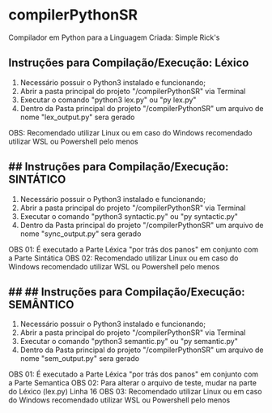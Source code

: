 # compilerPythonSR

Compilador em Python para a Linguagem Criada: Simple Rick's

## Instruções para Compilação/Execução: Léxico

1. Necessário possuir o Python3 instalado e funcionando;
2. Abrir a pasta principal do projeto "/compilerPythonSR" via Terminal
3. Executar o comando "python3 lex.py" ou "py lex.py"
4. Dentro da Pasta principal do projeto "/compilerPythonSR" um arquivo de nome "lex_output.py" sera gerado

OBS: Recomendado utilizar Linux ou em caso do Windows recomendado utilizar WSL ou Powershell pelo menos

## ## Instruções para Compilação/Execução: SINTÁTICO

1. Necessário possuir o Python3 instalado e funcionando;
2. Abrir a pasta principal do projeto "/compilerPythonSR" via Terminal
3. Executar o comando "python3 syntactic.py" ou "py syntactic.py"
4. Dentro da Pasta principal do projeto "/compilerPythonSR" um arquivo de nome "sync_output.py" sera gerado

OBS 01: É executado a Parte Léxica "por trás dos panos" em conjunto com a Parte Sintática
OBS 02: Recomendado utilizar Linux ou em caso do Windows recomendado utilizar WSL ou Powershell pelo menos

## ## ## Instruções para Compilação/Execução: SEMÂNTICO

1. Necessário possuir o Python3 instalado e funcionando;
2. Abrir a pasta principal do projeto "/compilerPythonSR" via Terminal
3. Executar o comando "python3 semantic.py" ou "py semantic.py"
4. Dentro da Pasta principal do projeto "/compilerPythonSR" um arquivo de nome "sem_output.py" sera gerado

OBS 01: É executado a Parte Léxica "por trás dos panos" em conjunto com a Parte Semantica
OBS 02: Para alterar o arquivo de teste, mudar na parte do Léxico (lex.py) Linha 16
OBS 03: Recomendado utilizar Linux ou em caso do Windows recomendado utilizar WSL ou Powershell pelo menos